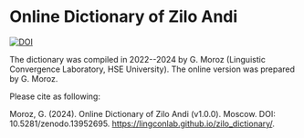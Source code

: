 # Online Dictionary of Zilo Andi

[![DOI](https://zenodo.org/badge/DOI/10.5281/zenodo.13952696.svg)](https://doi.org/10.5281/zenodo.13952695)

The dictionary was compiled in 2022--2024 by G. Moroz (Linguistic Convergence Laboratory, HSE University). The online version was prepared by G. Moroz.

Please cite as following:

Moroz, G. (2024). Online Dictionary of Zilo Andi (v1.0.0). Moscow. DOI: 10.5281/zenodo.13952695. https://lingconlab.github.io/zilo_dictionary/.

